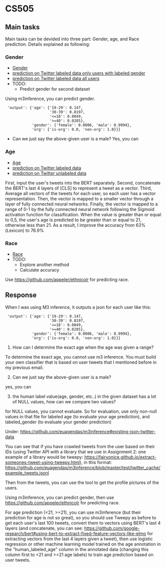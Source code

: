 # CS505
## Main tasks

Main tasks can be devided into three part: Gender, age, and Race prediction. Details explained as following: 

### Gender
- [Gender](Twitter_User_Gender.ipynb)
- [prediction on Twitter labeled data only users with labeled gender](https://github.com/WangKehanK/CS505/blob/main/data/Twitter_users_labeled_prediction_gender.csv)
- [prediction on Twitter labeled data all users](https://github.com/WangKehanK/CS505/blob/main/data/Twitter_users_labeled_prediction_gender_allUser.csv)
- TODO: 
  - Predict gender for second dataset


Using m3inference, you can predict gender.
```
 'output': {'age': {'19-29': 0.147,
                    '30-39': 0.8197,
                    '<=18': 0.0049,
                    '>=40': 0.0285},
            'gender': {'female': 0.0006, 'male': 0.9994},
            'org': {'is-org': 0.0, 'non-org': 1.0}}}
```
- Can we just say the above-given user is a male? 
Yes, you can

### Age
- [Age](Twitter_User_Age.ipynb)
- [prediction on Twitter labeled data](https://github.com/WangKehanK/CS505/blob/main/data/Twitter_users_labeled_prediction.csv)
- [prediction on Twitter unlabeled data](https://github.com/WangKehanK/CS505/blob/main/data/Twitter_user_handles_to_prediction.csv)

First, input the user's tweets into the BERT separately. Second, concatenate the BERT's last 4 layers of [CLS] to represent a tweet as a vector. Third, Average all vectors of the tweets for each user, so each user has a vector representation. Then, the vector is mapped to a smaller vector through a layer of fully connected neural networks. Finally, the vector is mapped to a range of 0-1 by the fully connected neural network following the Sigmoid activation function for classification. When the value is greater than or equal to 0,5, the user's age is predicted to be greater than or equal to 21, otherwise less than 21. As a result, I improve the accuracy from 63%(Lexicon) to 76.9%

### Race
- [Race](Twitter_User_Race.ipynb)
- TODO:
  - Explore another method 
  - Calculate accuracy

Use https://github.com/appeler/ethnicolr for predicting race. 

## Response

When I was using M3 inference, it outputs a json for each user like this:

```
 'output': {'age': {'19-29': 0.147,
                    '30-39': 0.8197,
                    '<=18': 0.0049,
                    '>=40': 0.0285},
            'gender': {'female': 0.0006, 'male': 0.9994},
            'org': {'is-org': 0.0, 'non-org': 1.0}}}
```
1. How can I determine the exact age when the age was given a range? 

To determine the exact age, you cannot use m3 inference. You must build your own classifier that is based on user tweets that I mentioned before in my previous email. 

2. Can we just say the above-given user is a male? 

yes, you can

3. the human label value(age, gender, etc..) in the given dataset has a lot of NULL values, how can we compare two values?

for NULL values, you cannot evaluate. So for evaluation, use only non-null values in that file for labeled age (to evaluate your age prediction), and labeled_gender (to evaluate your gender prediction)



Under: 
https://github.com/euagendas/m3inference#existing-json-twitter-data

You can see that if you have crawled tweets from the user based on their IDs (using Twitter API with a library that we use in Assignment 2: one example of a library would be tweepy: https://fairyonice.github.io/extract-someones-tweet-using-tweepy.html), in this format: https://github.com/euagendas/m3inference/blob/master/test/twitter_cache/example_tweets.jsonl

Then from the tweets, you can use the tool to get the profile pictures of the users. 

Using m3inference, you can predict gender, then use https://github.com/appeler/ethnicolr for predicting race. 

For age prediction (<21, >=21), you can use m3inference (but their prediction for age is not so great), so you should use Tweepy as before to get each user's last 100 tweets, convert them to vectors using BERT's last 4 layers (and concatenate, you can see: https://github.com/google-research/bert#using-bert-to-extract-fixed-feature-vectors-like-elmo for extracting vectors from the last 4 layers given a tweet), then use logistic regression or other machine learning model trained on the age annotation in the "human_labeled_age" column in the annotated data (changing this column first to <21 and >=21 age labels) to train age prediction based on user tweets. 
